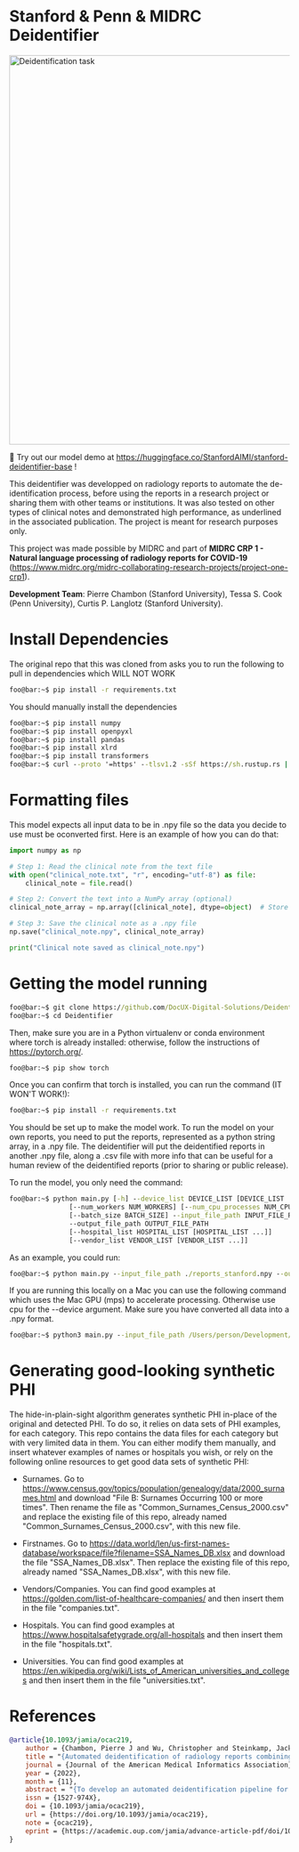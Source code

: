 # Stanford & Penn & MIDRC Deidentifier

<img src="Fig1.jpg" alt="Deidentification task" width="700"/>

:hugs: Try out our model demo at https://huggingface.co/StanfordAIMI/stanford-deidentifier-base !

This deidentifier was developped on radiology reports to automate the de-identification process, before using the reports in a research project or sharing them with other teams or institutions. It was also tested on other types of clinical notes and demonstrated high performance, as underlined in the associated publication. The project is meant for research purposes only.

This project was made possible by MIDRC and part of **MIDRC CRP 1 - Natural language processing of radiology reports for COVID-19** (https://www.midrc.org/midrc-collaborating-research-projects/project-one-crp1).

**Development Team**: Pierre Chambon (Stanford University), Tessa S. Cook (Penn University), Curtis P. Langlotz (Stanford University).

# Install Dependencies
The original repo that this was cloned from asks you to run the following to pull in dependencies which WILL NOT WORK
```bat
foo@bar:~$ pip install -r requirements.txt
```
You should manually install the dependencies

```bat
foo@bar:~$ pip install numpy
foo@bar:~$ pip install openpyxl
foo@bar:~$ pip install pandas
foo@bar:~$ pip install xlrd
foo@bar:~$ pip install transformers
foo@bar:~$ curl --proto '=https' --tlsv1.2 -sSf https://sh.rustup.rs | sh
```

# Formatting files
This model expects all input data to be in .npy file so the data you decide to use must be oconverted first. Here is an example of how you can do that:
```python
import numpy as np

# Step 1: Read the clinical note from the text file
with open("clinical_note.txt", "r", encoding="utf-8") as file:
    clinical_note = file.read()

# Step 2: Convert the text into a NumPy array (optional)
clinical_note_array = np.array([clinical_note], dtype=object)  # Store as an object array

# Step 3: Save the clinical note as a .npy file
np.save("clinical_note.npy", clinical_note_array)

print("Clinical note saved as clinical_note.npy")
```
# Getting the model running

```bat
foo@bar:~$ git clone https://github.com/DocUX-Digital-Solutions/Deidentifier.git
foo@bar:~$ cd Deidentifier
```

Then, make sure you are in a Python virtualenv or conda environment where torch is already installed: otherwise, follow the instructions of https://pytorch.org/.

```bat
foo@bar:~$ pip show torch
```

Once you can confirm that torch is installed, you can run the command (IT WON'T WORK!):

```bat
foo@bar:~$ pip install -r requirements.txt
```

You should be set up to make the model work. To run the model on your own reports, you need to put the reports, represented as a python string array, in a .npy file. The deidentifier will put the deidentified reports in another .npy file, along a .csv file with more info that can be useful for a human review of the deidentified reports (prior to sharing or public release).

To run the model, you only need the command:

```bat
foo@bar:~$ python main.py [-h] --device_list DEVICE_LIST [DEVICE_LIST ...]
               [--num_workers NUM_WORKERS] [--num_cpu_processes NUM_CPU_PROCESSES]
               [--batch_size BATCH_SIZE] --input_file_path INPUT_FILE_PATH
               --output_file_path OUTPUT_FILE_PATH
               [--hospital_list HOSPITAL_LIST [HOSPITAL_LIST ...]]
               [--vendor_list VENDOR_LIST [VENDOR_LIST ...]]
```

As an example, you could run:

```bat
foo@bar:~$ python main.py --input_file_path ./reports_stanford.npy --output_file_path ./reports_stanford_deidentified.npy --device cuda:0 cuda:1 cuda:2 --hospital_list stanford washington
```

If you are running this locally on a Mac you can use the following command which uses the Mac GPU (mps) to accelerate processing. Otherwise use cpu for the --device argument. Make sure you have converted all data into a .npy format. 
```bat
foo@bar:~$ python3 main.py --input_file_path /Users/person/Development/DocUX/deidinput/clinical_note.npy --output_file_path ./reports_stanford_deidentified.npy --device mps --hospital_list stanford washington
```

# Generating good-looking synthetic PHI

The hide-in-plain-sight algorithm generates synthetic PHI in-place of the original and detected PHI. To do so, it relies on data sets of PHI examples, for each category. This repo contains the data files for each category but with very limited data in them. You can either modify them manually, and insert whatever examples of names or hospitals you wish, or rely on the following online resources to get good data sets of synthetic PHI:

- Surnames. Go to https://www.census.gov/topics/population/genealogy/data/2000_surnames.html and download "File B: Surnames Occurring 100 or more times". Then rename the file as "Common_Surnames_Census_2000.csv" and replace the existing file of this repo, already named "Common_Surnames_Census_2000.csv", with this new file. 

- Firstnames. Go to https://data.world/len/us-first-names-database/workspace/file?filename=SSA_Names_DB.xlsx and download the file "SSA_Names_DB.xlsx". Then replace the existing file of this repo, already named "SSA_Names_DB.xlsx", with this new file. 

- Vendors/Companies. You can find good examples at https://golden.com/list-of-healthcare-companies/ and then insert them in the file "companies.txt".

- Hospitals. You can find good examples at https://www.hospitalsafetygrade.org/all-hospitals and then insert them in the file "hospitals.txt".

- Universities. You can find good examples at https://en.wikipedia.org/wiki/Lists_of_American_universities_and_colleges and then insert them in the file "universities.txt".

# References

```bibtex
@article{10.1093/jamia/ocac219,
    author = {Chambon, Pierre J and Wu, Christopher and Steinkamp, Jackson M and Adleberg, Jason and Cook, Tessa S and Langlotz, Curtis P},
    title = "{Automated deidentification of radiology reports combining transformer and “hide in plain sight” rule-based methods}",
    journal = {Journal of the American Medical Informatics Association},
    year = {2022},
    month = {11},
    abstract = "{To develop an automated deidentification pipeline for radiology reports that detect protected health information (PHI) entities and replaces them with realistic surrogates “hiding in plain sight.”In this retrospective study, 999 chest X-ray and CT reports collected between November 2019 and November 2020 were annotated for PHI at the token level and combined with 3001 X-rays and 2193 medical notes previously labeled, forming a large multi-institutional and cross-domain dataset of 6193 documents. Two radiology test sets, from a known and a new institution, as well as i2b2 2006 and 2014 test sets, served as an evaluation set to estimate model performance and to compare it with previously released deidentification tools. Several PHI detection models were developed based on different training datasets, fine-tuning approaches and data augmentation techniques, and a synthetic PHI generation algorithm. These models were compared using metrics such as precision, recall and F1 score, as well as paired samples Wilcoxon tests.Our best PHI detection model achieves 97.9 F1 score on radiology reports from a known institution, 99.6 from a new institution, 99.5 on i2b2 2006, and 98.9 on i2b2 2014. On reports from a known institution, it achieves 99.1 recall of detecting the core of each PHI span.Our model outperforms all deidentifiers it was compared to on all test sets as well as human labelers on i2b2 2014 data. It enables accurate and automatic deidentification of radiology reports.A transformer-based deidentification pipeline can achieve state-of-the-art performance for deidentifying radiology reports and other medical documents.}",
    issn = {1527-974X},
    doi = {10.1093/jamia/ocac219},
    url = {https://doi.org/10.1093/jamia/ocac219},
    note = {ocac219},
    eprint = {https://academic.oup.com/jamia/advance-article-pdf/doi/10.1093/jamia/ocac219/47220191/ocac219.pdf},
}
```
